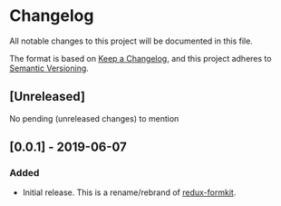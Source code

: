 # Changelog
All notable changes to this project will be documented in this file.

The format is based on [Keep a Changelog](https://keepachangelog.com/en/1.0.0/),
and this project adheres to [Semantic Versioning](https://semver.org/spec/v2.0.0.html).

## [Unreleased]
No pending (unreleased changes) to mention

## [0.0.1] - 2019-06-07
### Added
- Initial release. This is a rename/rebrand of [redux-formkit](https://www.npmjs.com/package/redux-formkit).
